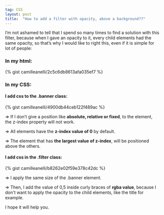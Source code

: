 ```yaml
---
tag: CSS
layout: post
title:  "How to add a filter with opacity, above a background??"
---
```


I’m not ashamed to tell that I spend so many times to find a solution with this filter, because when I gave an opacity to it, every child elements had the same opacity, so that’s why I would like to right this, even if it is simple for lot of people:

### In my html:

{% gist camilleanelli/2c5c6db8613afa035ef7 %}

### In my CSS:

#### I add css to the .banner class:

{% gist camilleanelli/4900db44ceb122f489ac %}

=> If I don’t give a position like __absolute, relative or fixed__, to the element, the z-index property will not work.

=> All elements have the __z-index value of 0__ by default.

=> The element that has __the largest value of z-index__, will be positioned above the others.

#### I add css in the .filter class:

{% gist camilleanelli/b8262e02f59e378c42dc %}

=> I apply the same size of the .banner element.

=> Then, I add the value of 0,5 inside curly braces of __rgba value__, because I don't want to apply the opacity to the child elements, like the title for example.

I hope it will help you.
